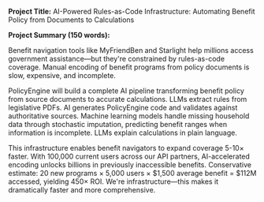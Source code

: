 **Project Title:**
AI-Powered Rules-as-Code Infrastructure: Automating Benefit Policy from Documents to Calculations

**Project Summary (150 words):**

Benefit navigation tools like MyFriendBen and Starlight help millions access government assistance—but they're constrained by rules-as-code coverage. Manual encoding of benefit programs from policy documents is slow, expensive, and incomplete.

PolicyEngine will build a complete AI pipeline transforming benefit policy from source documents to accurate calculations. LLMs extract rules from legislative PDFs. AI generates PolicyEngine code and validates against authoritative sources. Machine learning models handle missing household data through stochastic imputation, predicting benefit ranges when information is incomplete. LLMs explain calculations in plain language.

This infrastructure enables benefit navigators to expand coverage 5-10× faster. With 100,000 current users across our API partners, AI-accelerated encoding unlocks billions in previously inaccessible benefits. Conservative estimate: 20 new programs × 5,000 users × $1,500 average benefit = $112M accessed, yielding 450× ROI. We're infrastructure—this makes it dramatically faster and more comprehensive.

